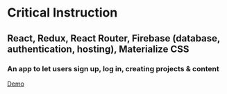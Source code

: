# Critical Instruction

## React, Redux, React Router, Firebase (database, authentication, hosting), Materialize CSS

### An app to let users sign up, log in, creating projects & content

[Demo](https://critical-instructions-lab.web.app/)
